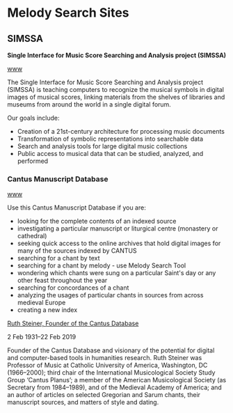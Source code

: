 





# Melody Search Sites

## SIMSSA

__Single Interface for Music Score Searching and Analysis project (SIMSSA)__

[www](https://simssa.ca)

The Single Interface for Music Score Searching and Analysis project (SIMSSA) is teaching computers to recognize the musical symbols in digital images of musical scores, linking materials from the shelves of libraries and museums from around the world in a single digital forum.

Our goals include:

- Creation of a 21st-century architecture for processing music documents
- Transformation of symbolic representations into searchable data
- Search and analysis tools for large digital music collections
- Public access to musical data that can be studied, analyzed, and performed



### Cantus Manuscript Database

[www](http://cantus.uwaterloo.ca)

Use this Cantus Manuscript Database if you are:

- looking for the complete contents of an indexed source
- investigating a particular manuscript or liturgical centre (monastery or cathedral)
- seeking quick access to the online archives that hold digital images for many of the sources indexed by CANTUS
- searching for a chant by text
- searching for a chant by melody - use Melody Search Tool
- wondering which chants were sung on a particular Saint's day or any other feast throughout the year
- searching for concordances of a chant
- analyzing the usages of particular chants in sources from across medieval Europe
- creating a new index


[Ruth Steiner, Founder of the Cantus Database](http://cantus.uwaterloo.ca/article/679729)

2 Feb 1931–22 Feb 2019

Founder of the Cantus Database and visionary of the potential for digital and computer-based tools in humanities research. Ruth Steiner was Professor of Music at Catholic University of America, Washington, DC (1966–2000); third chair of the International Musicological Society Study Group ‘Cantus Planus’; a member of the American Musicological Society (as Secretary from 1984–1989), and of the Medieval Academy of America; and an author of articles on selected Gregorian and Sarum chants, their manuscript sources, and matters of style and dating.



